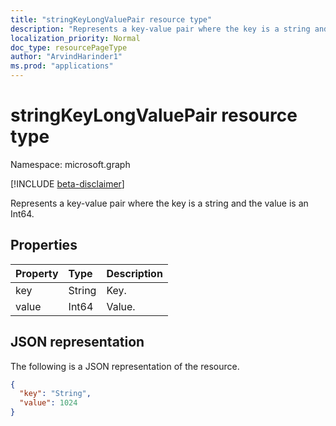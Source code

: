 ```yaml
---
title: "stringKeyLongValuePair resource type"
description: "Represents a key-value pair where the key is a string and the value is an Int64."
localization_priority: Normal
doc_type: resourcePageType
author: "ArvindHarinder1"
ms.prod: "applications"
---
```


# stringKeyLongValuePair resource type

Namespace: microsoft.graph

[!INCLUDE [beta-disclaimer](../../includes/beta-disclaimer.md)]

Represents a key-value pair where the key is a string and the value is an Int64.

## Properties
| Property	   | Type	|Description|
|:---------------|:--------|:----------|
|key|String|Key.|
|value|Int64|Value.|

## JSON representation

The following is a JSON representation of the resource.

<!-- {
  "blockType": "resource",
  "optionalProperties": [

  ],
  "@odata.type": "microsoft.graph.stringKeyLongValuePair"
}-->

```json
{
  "key": "String",
  "value": 1024
}

```

<!-- uuid: 8fcb5dbc-d5aa-4681-8e31-b001d5168d79
2015-10-25 14:57:30 UTC -->
<!--
{
  "type": "#page.annotation",
  "description": "stringKeyLongValuePair resource",
  "keywords": "",
  "section": "documentation",
  "tocPath": "",
  "suppressions": []
}
-->


